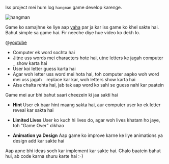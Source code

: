 Iss project mei hum log `hangman` game develop karenge. 

![hangman](assets/hangman.png)

Game ko samajhne ke liye aap [yaha](https://hangmanwordgame.com) par ja kar iss game ko khel sakte hai. Bahut simple sa game hai. Fir neeche diye hue video ko dekh lo. 

@[youtube](https://www.youtube.com/watch?v=H4c9QEWsLmo)

- Computer ek word sochta hai
- Jitne uss words mei characters hote hai, utne letters ke jagah computer `_` show karta hai
- User koi letter guess karta hai
- Agar woh letter uss word mei hota hai, toh computer aapko woh word mei uss jagah `_` replace kar kar, woh letters show karta hai
- Aisa chalta rehta hai, jab tak aap word ko sahi se guess nahi kar paatein

Game mei aur bhi bahut saari cheezein ki jaa sakti hai
- **Hint**
User ek baar hint maang sakta hai, aur computer user ko ek letter reveal kar sakta hai

- **Limited Lives**
User ko kuch hi lives do, agar woh lives khatam ho jaye, toh "Game Over" dikhao

- **Animation ya Design**
Aap game ko improve karne ke liye animations ya design add kar sakte hai


Aap apne bhi ideas soch kar implement kar sakte hai.
Chalo baatein bahut hui, ab code karna shuru karte hai :-)
